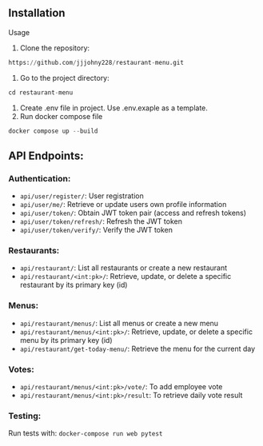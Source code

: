 ## Installation

Usage
1. Clone the repository:

```python
https://github.com/jjjohny228/restaurant-menu.git
```

1. Go to the project directory:

```python
cd restaurant-menu
```

1. Create .env file in project. Use .env.exaple as a template.
2. Run docker compose file

```python
docker compose up --build
```

## **API Endpoints:**

### **Authentication:**

- `api/user/register/`: User registration
- `api/user/me/`: Retrieve or update users own profile information
- `api/user/token/`: Obtain JWT token pair (access and refresh tokens)
- `api/user/token/refresh/`: Refresh the JWT token
- `api/user/token/verify/`: Verify the JWT token

### **Restaurants:**

- `api/restaurant/`: List all restaurants or create a new restaurant
- `api/restaurant/<int:pk>/`: Retrieve, update, or delete a specific restaurant by its primary key (id)

### **Menus:**

- `api/restaurant/menus/`: List all menus or create a new menu
- `api/restaurant/menus/<int:pk>/`: Retrieve, update, or delete a specific menu by its primary key (id)
- `api/restaurant/get-today-menu/`: Retrieve the menu for the current day

### **Votes:**

- `api/restaurant/menus/<int:pk>/vote/`: To add employee vote
- `api/restaurant/menus/<int:pk>/result`: To retrieve daily vote result

### **Testing:**

Run tests with: `docker-compose run web pytest`